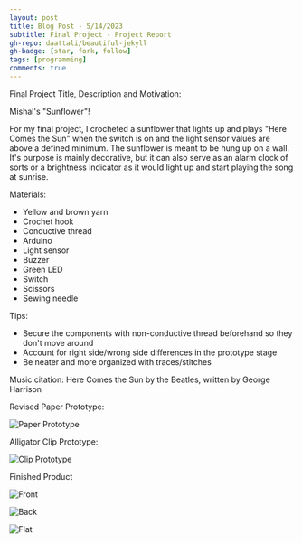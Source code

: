 ```yaml
---
layout: post
title: Blog Post - 5/14/2023
subtitle: Final Project - Project Report
gh-repo: daattali/beautiful-jekyll
gh-badge: [star, fork, follow]
tags: [programming]
comments: true
---
```

Final Project Title, Description and Motivation:

Mishal's "Sunflower"!

For my final project, I crocheted a sunflower that lights up and plays "Here Comes the Sun" when the switch is on and the light sensor values
are above a defined minimum. The sunflower is meant to be hung up on a wall. It's purpose is mainly decorative, but it can also serve as an alarm
clock of sorts or a brightness indicator as it would light up and start playing the song at sunrise.

Materials:
- Yellow and brown yarn
- Crochet hook
- Conductive thread
- Arduino
- Light sensor
- Buzzer
- Green LED
- Switch
- Scissors
- Sewing needle

Tips:
- Secure the components with non-conductive thread beforehand so they don't move around
- Account for right side/wrong side differences in the prototype stage
- Be neater and more organized with traces/stitches

Music citation: Here Comes the Sun by the Beatles, written by George Harrison

Revised Paper Prototype:

![Paper Prototype](https://mishalpowers.github.io/assets/img/RevisedPrototype.JPG)

Alligator Clip Prototype:

![Clip Prototype](https://mishalpowers.github.io/assets/img/AlligatorPrototype.JPG)

Finished Product

![Front](https://mishalpowers.github.io/assets/img/SunflowerHungup.JPG)

![Back](https://mishalpowers.github.io/assets/img/SunflowerHungup2.JPG)

![Flat](https://mishalpowers.github.io/assets/img/SunflowerFront.JPG)


